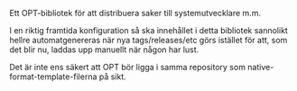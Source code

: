 Ett OPT-bibliotek för att distribuera saker till systemutvecklare m.m.

I en riktig framtida konfiguration så ska innehållet i detta bibliotek sannolikt hellre 
automatgenereras när nya tags/releases/etc görs istället för att, som det blir nu, 
laddas upp manuellt när någon har lust. 

Det är inte ens säkert att OPT bör ligga i samma repository som native-format-template-filerna på sikt.
